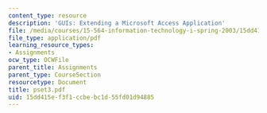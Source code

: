 ```yaml
---
content_type: resource
description: 'GUIs: Extending a Microsoft Access Application'
file: /media/courses/15-564-information-technology-i-spring-2003/15dd415ef3f1ccbebc1d55fd01d94885_pset3.pdf
file_type: application/pdf
learning_resource_types:
- Assignments
ocw_type: OCWFile
parent_title: Assignments
parent_type: CourseSection
resourcetype: Document
title: pset3.pdf
uid: 15dd415e-f3f1-ccbe-bc1d-55fd01d94885
---
```

